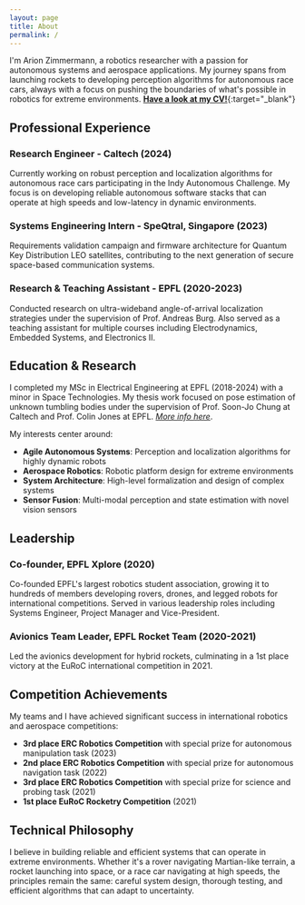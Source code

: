 ```yaml
---
layout: page
title: About
permalink: /
---
```


I'm Arion Zimmermann, a robotics researcher with a passion for autonomous systems and aerospace applications. My journey spans from launching rockets to developing perception algorithms for autonomous race cars, always with a focus on pushing the boundaries of what's possible in robotics for extreme environments. [**Have a look at my CV!**](/assets/docs/cv.pdf){:target="_blank"}

## Professional Experience

### Research Engineer - Caltech (2024)
Currently working on robust perception and localization algorithms for autonomous race cars participating in the Indy Autonomous Challenge. My focus is on developing reliable autonomous software stacks that can operate at high speeds and low-latency in dynamic environments.

### Systems Engineering Intern - SpeQtral, Singapore (2023)
Requirements validation campaign and firmware architecture for Quantum Key Distribution LEO satellites, contributing to the next generation of secure space-based communication systems.

### Research & Teaching Assistant - EPFL (2020-2023)
Conducted research on ultra-wideband angle-of-arrival localization strategies under the supervision of Prof. Andreas Burg. Also served as a teaching assistant for multiple courses including Electrodynamics, Embedded Systems, and Electronics II.

## Education & Research

I completed my MSc in Electrical Engineering at EPFL (2018-2024) with a minor in Space Technologies. My thesis work focused on pose estimation of unknown tumbling bodies under the supervision of Prof. Soon-Jo Chung at Caltech and Prof. Colin Jones at EPFL. [*More info here*](research/#pose-estimation-of-unknown-tumbling-bodies-2024).

My interests center around:
- **Agile Autonomous Systems**: Perception and localization algorithms for highly dynamic robots
- **Aerospace Robotics**: Robotic platform design for extreme environments
- **System Architecture**: High-level formalization and design of complex systems
- **Sensor Fusion**: Multi-modal perception and state estimation with novel vision sensors

## Leadership

### Co-founder, EPFL Xplore (2020)
Co-founded EPFL's largest robotics student association, growing it to hundreds of members developing rovers, drones, and legged robots for international competitions. Served in various leadership roles including Systems Engineer, Project Manager and Vice-President.

### Avionics Team Leader, EPFL Rocket Team (2020-2021)
Led the avionics development for hybrid rockets, culminating in a 1st place victory at the EuRoC international competition in 2021.

## Competition Achievements

My teams and I have achieved significant success in international robotics and aerospace competitions:
- **3rd place ERC Robotics Competition** with special prize for autonomous manipulation task (2023)
- **2nd place ERC Robotics Competition** with special prize for autonomous navigation task (2022)
- **3rd place ERC Robotics Competition** with special prize for science and probing task (2021)
- **1st place EuRoC Rocketry Competition** (2021)

## Technical Philosophy

I believe in building reliable and efficient systems that can operate in extreme environments. Whether it's a rover navigating Martian-like terrain, a rocket launching into space, or a race car navigating at high speeds, the principles remain the same: careful system design, thorough testing, and efficient algorithms that can adapt to uncertainty.
